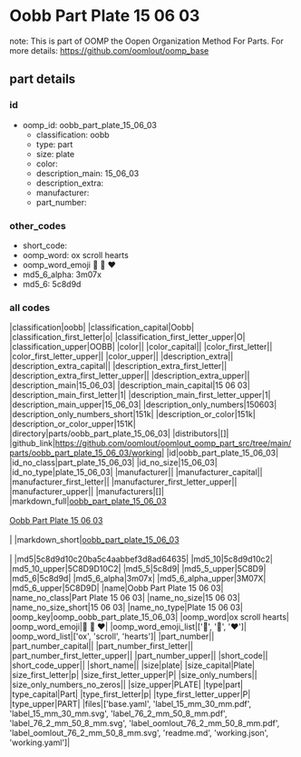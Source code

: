 # Oobb Part Plate 15 06 03  

note: This is part of OOMP the Oopen Organization Method For Parts. For more details: https://github.com/oomlout/oomp_base

##  part details





### id
* oomp_id: oobb_part_plate_15_06_03
  * classification: oobb
  * type: part
  * size: plate
  * color: 
  * description_main: 15_06_03
  * description_extra: 
  * manufacturer: 
  * part_number: 

### other_codes
* short_code: 
* oomp_word: ox scroll hearts
* oomp_word_emoji :ox: :scroll: :hearts:
* md5_6_alpha: 3m07x
* md5_6: 5c8d9d

### all codes 
|classification|oobb|
|classification_capital|Oobb|
|classification_first_letter|o|
|classification_first_letter_upper|O|
|classification_upper|OOBB|
|color||
|color_capital||
|color_first_letter||
|color_first_letter_upper||
|color_upper||
|description_extra||
|description_extra_capital||
|description_extra_first_letter||
|description_extra_first_letter_upper||
|description_extra_upper||
|description_main|15_06_03|
|description_main_capital|15 06 03|
|description_main_first_letter|1|
|description_main_first_letter_upper|1|
|description_main_upper|15_06_03|
|description_only_numbers|150603|
|description_only_numbers_short|151k|
|description_or_color|151k|
|description_or_color_upper|151K|
|directory|parts/oobb_part_plate_15_06_03|
|distributors|[]|
|github_link|https://github.com/oomlout/oomlout_oomp_part_src/tree/main/parts/oobb_part_plate_15_06_03/working|
|id|oobb_part_plate_15_06_03|
|id_no_class|part_plate_15_06_03|
|id_no_size|15_06_03|
|id_no_type|plate_15_06_03|
|manufacturer||
|manufacturer_capital||
|manufacturer_first_letter||
|manufacturer_first_letter_upper||
|manufacturer_upper||
|manufacturers|[]|
|markdown_full|[oobb_part_plate_15_06_03](https://github.com/oomlout/oomlout_oomp_part_src/tree/main/parts/oobb_part_plate_15_06_03/working)<br>[](https://github.com/oomlout/oomlout_oomp_part_src/tree/main/parts/oobb_part_plate_15_06_03/working)<br>[Oobb Part Plate 15 06 03](https://github.com/oomlout/oomlout_oomp_part_src/tree/main/parts/oobb_part_plate_15_06_03/working)<br><br>|
|markdown_short|[oobb_part_plate_15_06_03](https://github.com/oomlout/oomlout_oomp_part_src/tree/main/parts/oobb_part_plate_15_06_03/working)<br><br>|
|md5|5c8d9d10c20ba5c4aabbef3d8ad64635|
|md5_10|5c8d9d10c2|
|md5_10_upper|5C8D9D10C2|
|md5_5|5c8d9|
|md5_5_upper|5C8D9|
|md5_6|5c8d9d|
|md5_6_alpha|3m07x|
|md5_6_alpha_upper|3M07X|
|md5_6_upper|5C8D9D|
|name|Oobb Part Plate 15 06 03|
|name_no_class|Part Plate 15 06 03|
|name_no_size|15 06 03|
|name_no_size_short|15 06 03|
|name_no_type|Plate 15 06 03|
|oomp_key|oomp_oobb_part_plate_15_06_03|
|oomp_word|ox scroll hearts|
|oomp_word_emoji|:ox: :scroll: :hearts:|
|oomp_word_emoji_list|[':ox:', ':scroll:', ':hearts:']|
|oomp_word_list|['ox', 'scroll', 'hearts']|
|part_number||
|part_number_capital||
|part_number_first_letter||
|part_number_first_letter_upper||
|part_number_upper||
|short_code||
|short_code_upper||
|short_name||
|size|plate|
|size_capital|Plate|
|size_first_letter|p|
|size_first_letter_upper|P|
|size_only_numbers||
|size_only_numbers_no_zeros||
|size_upper|PLATE|
|type|part|
|type_capital|Part|
|type_first_letter|p|
|type_first_letter_upper|P|
|type_upper|PART|
|files|['base.yaml', 'label_15_mm_30_mm.pdf', 'label_15_mm_30_mm.svg', 'label_76_2_mm_50_8_mm.pdf', 'label_76_2_mm_50_8_mm.svg', 'label_oomlout_76_2_mm_50_8_mm.pdf', 'label_oomlout_76_2_mm_50_8_mm.svg', 'readme.md', 'working.json', 'working.yaml']|
